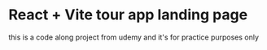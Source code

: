 # React + Vite tour app landing page

this is a code along project from udemy and it's for practice purposes only
